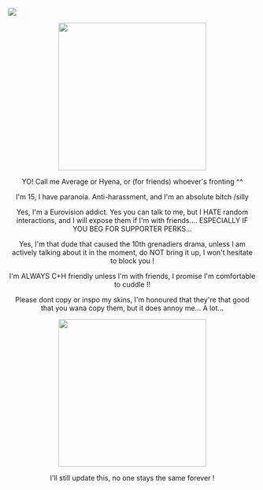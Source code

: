 
![](https://komarev.com/ghpvc/?username=AverageVaeb&color=lightgrey&label= ⛏Competitors )

<p align="center">
<img src="https://i.pinimg.com/736x/f0/45/f7/f045f7a5dfff4eb1f070f67a8ae79cac.jpg" width=300 height=300>
</p>



<div align="center">
YO! Call me Average or Hyena, or (for friends) whoever's fronting ^^

<p/>
  
<div align="center">
I'm 15, I have paranoia. Anti-harassment, and I'm an absolute bitch /silly
<p/>
  
<div align="center">
Yes, I'm a Eurovision addict. Yes you can talk to me, but I HATE random interactions, and I will expose them if I'm with friends.... ESPECIALLY IF YOU BEG FOR SUPPORTER PERKS...
<p/>
  
<div align="center">
Yes, I'm that dude that caused the 10th grenadiers drama, unless I am actively talking about it in the moment, do NOT bring it up, I won't hesitate to block you !
<p/>

<div align="center">
I'm ALWAYS C+H friendly unless I'm with friends, I promise I'm comfortable to cuddle !!
<p/>

<div align="center">
Please dont copy or inspo my skins, I'm honoured that they're that good that you wana copy them, but it does annoy me... A lot...

<p align="center">
<img src="https://images-wixmp-ed30a86b8c4ca887773594c2.wixmp.com/f/abe0290f-818c-4165-8053-fe76f7547091/diq3uwt-27c5d973-8778-40ba-b30b-6d1890f4daaf.png?token=eyJ0eXAiOiJKV1QiLCJhbGciOiJIUzI1NiJ9.eyJzdWIiOiJ1cm46YXBwOjdlMGQxODg5ODIyNjQzNzNhNWYwZDQxNWVhMGQyNmUwIiwiaXNzIjoidXJuOmFwcDo3ZTBkMTg4OTgyMjY0MzczYTVmMGQ0MTVlYTBkMjZlMCIsIm9iaiI6W1t7InBhdGgiOiJcL2ZcL2FiZTAyOTBmLTgxOGMtNDE2NS04MDUzLWZlNzZmNzU0NzA5MVwvZGlxM3V3dC0yN2M1ZDk3My04Nzc4LTQwYmEtYjMwYi02ZDE4OTBmNGRhYWYucG5nIn1dXSwiYXVkIjpbInVybjpzZXJ2aWNlOmZpbGUuZG93bmxvYWQiXX0._E9EXqdkgWv0Rs4YpibGHIKOuuBYRonediWtN2WadXA" width=300 height=300>


<div align="center">
I'll still update this, no one stays the same forever !
